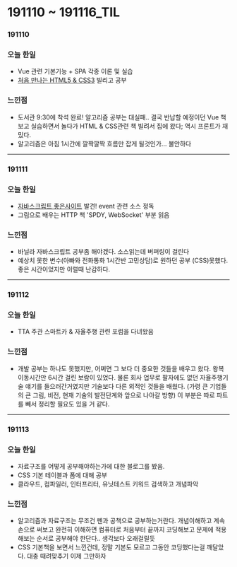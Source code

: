 # 191110 ~ 191116\_TIL

### 191110

### 오늘 한일

* Vue 관련 기본기능 + SPA 각종 이론 및 실습
* [처음 만나는 HTML5 & CSS3](http://shopping.interpark.com/product/productInfo.do?prdNo=5316164196&dispNo=016001&bizCd=P01397&NaPm=ct%3Dk2swrfh4%7Cci%3D4944e63a7fcfa4127f9161eda433c51500c5eb9d%7Ctr%3Dsls%7Csn%3D3%7Chk%3Dcf19793584125b356f7172d2c3abc279f5363437&utm_medium=affiliate&utm_source=naver&utm_campaign=shop_p11714_p01397&utm_content=price_comparison) 빌리고 공부

### 느낀점

* 도서관 9:30에 착석 완료! 알고리즘 공부는 대실패.. 결국 반납할 예정이던 Vue 책 보고 실습하면서 놀다가 HTML & CSS관련 책 빌려서 집에 왔다; 역시 프론트가 재밌다. 
* 알고리즘은 아침 1시간에 깔짝깔짝 흐름만 잡게 될것인가... 불안하다 

---

### 191111

### 오늘 한일

* [자바스크립트 좋은사이트](http://javascript.info) 발견! event 관련 소스 정독 
* 그림으로 배우는 HTTP 책 'SPDY, WebSocket' 부분 읽음

### 느낀점

* 바닐라 자바스크립트 공부좀 해야겠다. 소스읽는데 버퍼링이 걸린다
* 예상치 못한 변수\(아빠와 전화통화 1시간반 고민상담\)로 원하던 공부 \(CSS\)못했다. 좋은 시간이었지만 이럴때 난감하다. 

---

### 191112

### 오늘 한일

* TTA 주관 스마트카 & 자율주행 관련 포럼을 다녀왔음

### 느낀점

* 개발 공부는 하나도 못했지만, 어쩌면 그 보다 더 중요한 것들을 배우고 왔다. 왕복 이동시간만 6시간 걸린 보람이 있었다. 물론 회사 업무로 팔자에도 없던 자율주행기술 얘기를 들으러간거였지만 기술보다 다른 외적인 것들을 배웠다. \(가령 큰 기업들의 큰 그림, 비전, 현재 기술의 발전단계와 앞으로 나아갈 방향\) 이 부분은 따로 파트를 빼서 정리할 필요도 있을 거 같다.  

---

### 191113

### 오늘 한일

* 자료구조를 어떻게 공부해야하는가에 대한 블로그를 봤음. 
* CSS 기본 테이블과 폼에 대해 공부
* 클라우드, 컴파일러, 인터프리터, 유닛테스트 키워드 검색하고 개념파악

### 느낀점

* 알고리즘과 자료구조는 무조건 펜과 공책으로 공부하는거란다. 개념이해하고 계속 손으로 써보고 완전히 이해하면 컴퓨터로 처음부터 끝까지 코딩해보고 문제에 적용해보는 순서로 공부해야 한단다.. 생각보다 오래걸릴듯
* CSS 기본책을 보면서 느낀건데, 정말 기본도 모르고 그동안 코딩했다는걸 깨달았다. 대충 때려맞추기 이제 그만하자 

